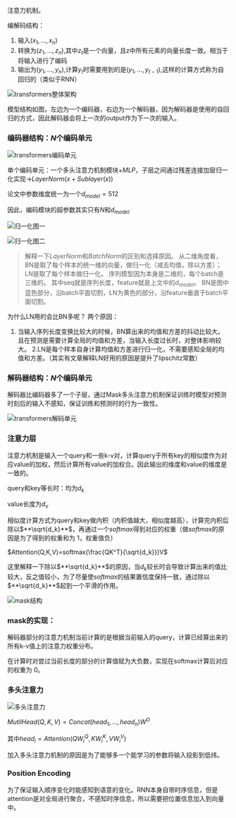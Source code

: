 注意力机制。

编解码结构：

1. 输入$(x_1, \dots, x_n)$
2. 转换为$(z_1,\dots,z_n)$,其中$z_t$是一个向量，且z中所有元素的向量长度一致。相当于将输入进行了编码
3. 输出为$(y_1,\dots,y_n)$,计算$y_t$时需要用到的是$(y_1,\dots,y_{t-1})$,这样的计算方式称为自回归的（类似于RNN）

![transformers整体架构](./pics/transformers整体架构.png)

模型结构如图，左边为一个编码器，右边为一个解码器，因为解码器是使用的自回归的方式，因此解码器会将上一次的output作为下一次的输入。

### 编码器结构：$N$个编码单元

![transformers编码单元](./pics/transformers编码单元.png)

单个编码单元：一个多头注意力机制模块+$MLP$，子层之间通过残差连接加层归一化实现→$LayerNorm(x+Sublayer(x))$

论文中参数维度统一为一个$d_{model}=512$

因此，编码模块的超参数其实只有$N$和$d_{model}$

![归一化图一](./pics/归一化图一.png)

![归一化图二](./pics/归一化图二.png)

> 解释一下$LayerNorm$和$BatchNorm$的区别和选择原因。 从二维角度看，BN是取了每个样本的统一维的向量，做归一化（减去均值，除以方差）；LN是取了每个样本做归一化。 序列模型因为本身是二维的，每个batch是三维的。 其中seq就是序列长度，feature就是上文中的$d_{model}$。 BN是图中蓝色部分，沿batch平面切割，LN为黄色的部分，沿feature垂直于batch平面切割。

为什么LN用的会比BN多呢？ 两个原因：

1. 当输入序列长度变换比较大的时候，BN算出来的均值和方差的抖动比较大。且在预测是需要计算全局的均值和方差，当输入长度过长时，对整体影响较大。 2.LN是每个样本自身计算均值和方差进行归一化，不需要感知全局的均值和方差。（其实有文章解释LN好用的原因是提升了lipschitz常数）

>

### 解码器结构：$N$个编码单元

解码器比编码器多了一个子层，通过Mask多头注意力机制保证训练时模型对预测时刻后的输入不感知，保证训练和预测时的行为一致性。

![transformers解码单元](./pics/transformers解码单元.png)

### 注意力层

注意力机制是输入一个query和一些k-v对，计算query于所有key的相似度作为对应value的加权，然后计算所有value的加权合。因此输出的维度和value的维度是一致的。

query和key等长时：均为$d_k$

value长度为$d_v$

相似度计算方式为query和key做内积（内积值越大，相似度越高），计算完内积后除以$**\sqrt{d_k}**$，再通过一个$softmax$得到对应的权重（做$softmax$的原因是为了得到的权重和为 1，权重值负）

$Attention(Q,K,V)=softmax(\frac{QK^T}{\sqrt{d_k}})V$

这里解释一下除以$**\sqrt{d_k}**$的原因，当$d_k$较长时会导致计算出来的值比较大，反之值较小，为了尽量使$softmax$的结果置信度保持一致，通过除以$**\sqrt{d_k}**$起到一个平滑的作用。

![mask结构](./pics/mask结构.png)

### mask的实现：

解码器部分的注意力机制当前计算的是根据当前输入的query，计算已经算出来的所有k-v值上的注意力权重分布。

在计算时对尝过当前长度的部分的计算值赋为大负数，实现在softmax计算后对应的权重为 0。

### 多头注意力

![多头注意力](./pics/多头注意力.png)

$MutilHead(Q,K,V)=Concat(head_1,\dots,head_n)W^O$

其中$head_i=Attention(QW_i^Q,KW_i^K,VW_i^V)$

加入多头注意力机制的原因是为了能够多一个能学习的参数将输入投影到低纬。

### Position Encoding

为了保证输入顺序变化时能感知到语意的变化。RNN本身自带时序信息，但是attention是对全局进行聚合，不感知时序信息，所以需要把位置信息加入到向量中。